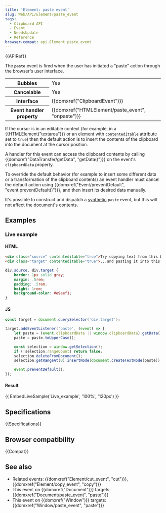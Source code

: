 ```yaml
---
title: 'Element: paste event'
slug: Web/API/Element/paste_event
tags:
  - Clipboard API
  - Event
  - NeedsUpdate
  - Reference
browser-compat: api.Element.paste_event
---
```

{{APIRef}}

The **`paste`** event is fired when the user has initiated a "paste" action through the browser's user interface.

<table class="properties">
  <tbody>
    <tr>
      <th scope="row">Bubbles</th>
      <td>Yes</td>
    </tr>
    <tr>
      <th scope="row">Cancelable</th>
      <td>Yes</td>
    </tr>
    <tr>
      <th scope="row">Interface</th>
      <td>{{domxref("ClipboardEvent")}}</td>
    </tr>
    <tr>
      <th scope="row">Event handler property</th>
      <td>{{domxref("HTMLElement/paste_event", "onpaste")}}</td>
    </tr>
  </tbody>
</table>

If the cursor is in an editable context (for example, in a {{HTMLElement("textarea")}} or an element with [`contenteditable`](/en-US/docs/Web/HTML/Global_attributes/contenteditable) attribute set to `true`) then the default action is to insert the contents of the clipboard into the document at the cursor position.

A handler for this event can access the clipboard contents by calling {{domxref("DataTransfer/getData", "getData()")}} on the event's `clipboardData` property.

To override the default behavior (for example to insert some different data or a transformation of the clipboard contents) an event handler must cancel the default action using {{domxref("Event/preventDefault", "event.preventDefault()")}}, and then insert its desired data manually.

It's possible to construct and dispatch a [synthetic](/en-US/docs/Web/Events/Creating_and_triggering_events) `paste` event, but this will not affect the document's contents.

## Examples

### Live example

#### HTML

```html
<div class="source" contenteditable="true">Try copying text from this box...</div>
<div class="target" contenteditable="true">...and pasting it into this one</div>
```

```css hidden
div.source, div.target {
    border: 1px solid gray;
    margin: .5rem;
    padding: .5rem;
    height: 1rem;
    background-color: #e9eef1;
}
```

#### JS

```js
const target = document.querySelector('div.target');

target.addEventListener('paste', (event) => {
    let paste = (event.clipboardData || window.clipboardData).getData('text');
    paste = paste.toUpperCase();

    const selection = window.getSelection();
    if (!selection.rangeCount) return false;
    selection.deleteFromDocument();
    selection.getRangeAt(0).insertNode(document.createTextNode(paste));

    event.preventDefault();
});
```

#### Result

{{ EmbedLiveSample('Live_example', '100%', '120px') }}

## Specifications

{{Specifications}}

## Browser compatibility

{{Compat}}

## See also

- Related events: {{domxref("Element/cut_event", "cut")}}, {{domxref("Element/copy_event", "copy")}}
- This event on {{domxref("Document")}} targets: {{domxref("Document/paste_event", "paste")}}
- This event on {{domxref("Window")}} targets: {{domxref("Window/paste_event", "paste")}}
